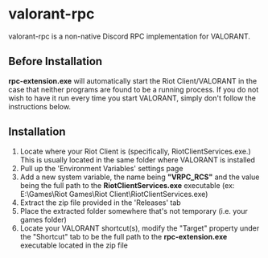 # valorant-rpc

valorant-rpc is a non-native Discord RPC implementation for VALORANT.

## Before Installation
**rpc-extension.exe** will automatically start the Riot Client/VALORANT in the case that neither programs are found to be a running process. If you do not wish to have it run every time you start VALORANT, simply don't follow the instructions below.

## Installation
1. Locate where your Riot Client is (specifically, RiotClientServices.exe.) This is usually located in the same folder where VALORANT is installed
2. Pull up the 'Environment Variables' settings page
3. Add a new system variable, the name being **"VRPC_RCS"** and the value being the full path to the **RiotClientServices.exe** executable (ex: E:\Games\Riot Games\Riot Client\RiotClientServices.exe)
5. Extract the zip file provided in the 'Releases' tab
6. Place the extracted folder somewhere that's not temporary (i.e. your games folder)
7. Locate your VALORANT shortcut(s), modify the "Target" property under the "Shortcut" tab to be the full path to the **rpc-extension.exe** executable located in the zip file

